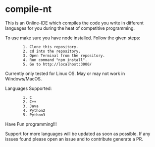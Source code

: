 # compile-nt

This is an Online-IDE which compiles the code you write in different languages for you during the heat of competitive programming.

To use make sure you have node installed. Follow the given steps:
```
        1. Clone this repository.
        2. cd into the repository.
        3. Open Terminal from the repository.
        4. Run command "npm install".
        5. Go to http://localhost:3000/
```
Currently only tested for Linux OS. May or may not work in Windows/MacOS.


Languages Supported:
```
        1. C
        2. C++
        3. Java
        4. Python2
        5. Python3
```
Have Fun programming!!!

Support for more languages will be updated as soon as possible. If any issues found please open an issue and to contribute generate a PR.
